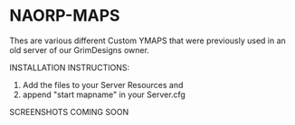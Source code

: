 # NAORP-MAPS
Thes are various different Custom YMAPS that were previously used in an old server of our GrimDesigns owner.

INSTALLATION INSTRUCTIONS:
1. Add the files to your Server Resources and
2. append "start mapname" in your Server.cfg

SCREENSHOTS COMING SOON
